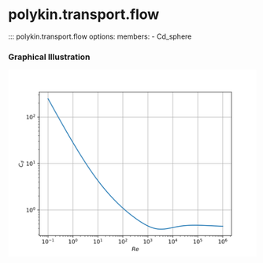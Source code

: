 # polykin.transport.flow

::: polykin.transport.flow
    options:
        members:
            - Cd_sphere

### Graphical Illustration

![Cd_sphere](Cd_sphere.svg)

